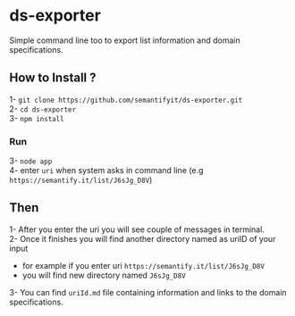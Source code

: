 # ds-exporter

Simple command line too to export list information and domain specifications.
## How to Install ?
1- `git clone https://github.com/semantifyit/ds-exporter.git` \
2- `cd ds-exporter` \
3- `npm install`

### Run 
3- `node app`\
4- enter `uri` when system asks in command line (e.g `https://semantify.it/list/J6sJg_D8V`)

## Then

1- After you enter the uri you will see couple of messages in terminal. \
2- Once it finishes you will find another directory named as uriID of your input
- for example if you enter uri `https://semantify.it/list/J6sJg_D8V`
- you will find new directory named `J6sJg_D8V`

3- You can find `uriId.md` file containing information and links to the domain specifications.